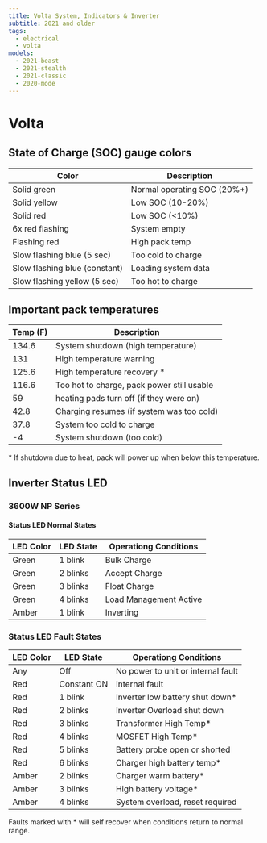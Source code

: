 ```yaml
---
title: Volta System, Indicators & Inverter
subtitle: 2021 and older
tags:
  - electrical
  - volta
models:
  - 2021-beast
  - 2021-stealth
  - 2021-classic
  - 2020-mode
---
```


# Volta

## State of Charge (SOC) gauge colors

| Color                         | Description                 |
| ----------------------------- | --------------------------- |
| Solid green                   | Normal operating SOC (20%+) |
| Solid yellow                  | Low SOC (10-20%)            |
| Solid red                     | Low SOC (<10%)              |
| 6x red flashing               | System empty                |
| Flashing red                  | High pack temp              |
| Slow flashing blue (5 sec)    | Too cold to charge          |
| Slow flashing blue (constant) | Loading system data         |
| Slow flashing yellow (5 sec)  | Too hot to charge           |

## Important pack temperatures

| Temp (F) | Description                                |
| -------- | ------------------------------------------ |
| 134.6    | System shutdown (high temperature)         |
| 131      | High temperature warning                   |
| 125.6    | High temperature recovery \*               |
| 116.6    | Too hot to charge, pack power still usable |
| 59       | heating pads turn off (if they were on)    |
| 42.8     | Charging resumes (if system was too cold)  |
| 37.8     | System too cold to charge                  |
| -4       | System shutdown (too cold)                 |

\* If shutdown due to heat, pack will power up when below this temperature.

## Inverter Status LED

### 3600W NP Series

#### Status LED Normal States

| LED Color | LED State | Operationg Conditions  |
| --------- | --------- | ---------------------- |
| Green     | 1 blink   | Bulk Charge            |
| Green     | 2 blinks  | Accept Charge          |
| Green     | 3 blinks  | Float Charge           |
| Green     | 4 blinks  | Load Management Active |
| Amber     | 1 blink   | Inverting              |

### Status LED Fault States

| LED Color | LED State   | Operationg Conditions              |
| --------- | ----------- | ---------------------------------- |
| Any       | Off         | No power to unit or internal fault |
| Red       | Constant ON | Internal fault                     |
| Red       | 1 blink     | Inverter low battery shut down\*   |
| Red       | 2 blinks    | Inverter Overload shut down        |
| Red       | 3 blinks    | Transformer High Temp\*            |
| Red       | 4 blinks    | MOSFET High Temp\*                 |
| Red       | 5 blinks    | Battery probe open or shorted      |
| Red       | 6 blinks    | Charger high battery temp\*        |
| Amber     | 2 blinks    | Charger warm battery\*             |
| Amber     | 3 blinks    | High battery voltage\*             |
| Amber     | 4 blinks    | System overload, reset required    |

Faults marked with \* will self recover when conditions return to normal range.
